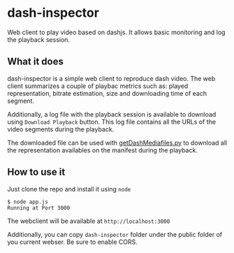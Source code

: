 # dash-inspector

Web client to play video based on dashjs. It allows basic monitoring and log the playback session.

## What it does

dash-inspector is a simple web client to reproduce dash video. The web client summarizes a couple of playbac metrics such as: played representation, bitrate estimation, size and downloading time of each segment.

Additionally, a  log file with the playback session is available to download using `Download Playback` button. This log file contains all the URLs of the video segments during the playback.

The downloaded file can be used with [getDashMediafiles.py](https://github.com/gdavila/dash-inspector-downloader/) to download all the representation availables on the manifest during the playback.

## How to use it

Just clone the repo and install it using  `node`

```console
$ node app.js
Running at Port 3000
```

The webclient will be available at `http://localhost:3000`

Additionally, you can copy `dash-inspector` folder under the public folder of you current webser. Be sure to enable CORS.
